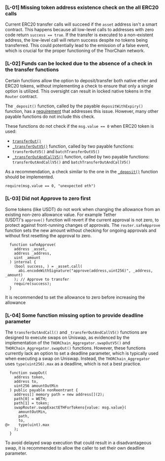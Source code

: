 ### [L-01] Missing token address existence check on the all ERC20 calls

Current ERC20 transfer calls will succeed if the `asset` address isn't a smart contract. This happens because all low-level calls to addresses with zero code return `success == true`. If the transfer is executed to a non-existent address, the low-level call will return success despite no tokens being transferred. This could potentially lead to the emission of a false event, which is crucial for the proper functioning of the ThorChain network.

### [L-02] Funds can be locked due to the absence of a check in the transfer functions

Certain functions allow the option to deposit/transfer both native ether and ERC20 tokens, without implementing a check to ensure that only a single option is utilized. This oversight can result in locked native tokens in the `Router` contract.

The `_deposit()` function, called by the payable `depositWithExpiry()` function, has a [requirement](https://github.com/code-423n4/2024-06-thorchain/blob/e3fd3c75ff994dce50d6eb66eb290d467bd494f5/chain/ethereum/contracts/THORChain_Router.sol#L155) that addresses this issue. However, many other payable functions do not include this check.

These functions do not check if the `msg.value == 0` when ERC20 token is used:

- [`transferOut()`](https://github.com/code-423n4/2024-06-thorchain/blob/e3fd3c75ff994dce50d6eb66eb290d467bd494f5/chain/ethereum/contracts/THORChain_Router.sol#L185)
- [`_transferOutV5()`](https://github.com/code-423n4/2024-06-thorchain/blob/e3fd3c75ff994dce50d6eb66eb290d467bd494f5/chain/ethereum/contracts/THORChain_Router.sol#L209) function, called by two payable functions: `transferOutV5()` and `batchTransferOutV5()`
- [`_transferOutAndCallV5()`](https://github.com/code-423n4/2024-06-thorchain/blob/e3fd3c75ff994dce50d6eb66eb290d467bd494f5/chain/ethereum/contracts/THORChain_Router.sol#L304) function, called by two payable functions: `transferOutAndCallV5()` and `batchTransferOutAndCallV5()`

As a recommendation, a check similar to the one in the [`_deposit()`](https://github.com/code-423n4/2024-06-thorchain/blob/e3fd3c75ff994dce50d6eb66eb290d467bd494f5/chain/ethereum/contracts/THORChain_Router.sol#L155) function should be implemented.

```diff
require(msg.value == 0, "unexpected eth")
```

### [L-03] **Did not Approve to zero first**

Some tokens (like USDT) do not work when changing the allowance from an existing non-zero allowance value. For example Tether (USDT)'s `approve()` function will revert if the current approval is not zero, to protect against front-running changes of approvals.
The `router.safeApprove` function sets the new amount without checking for ongoing approvals and without first resetting the approval to zero.

```solidity
  function safeApprove(
    address _asset,
    address _address,
    uint _amount
  ) internal {
    (bool success, ) = _asset.call(
      abi.encodeWithSignature("approve(address,uint256)", _address, _amount)
    ); // Approve to transfer
    require(success);
  }
```

It is recommended to set the allowance to zero before increasing the allowance

### [L-04] Some function missing option to provide deadline parameter

The `transferOutAndCall()` and `_transferOutAndCallV5()` functions are designed to execute swaps on Uniswap, as evidenced by the implementation of the `THORChain_Aggregator.swapOutV5()` and `THORChain_Aggregator.swapOut()` functions. However, these functions currently lack an option to set a deadline parameter, which is typically used when executing a swap on Uniswap. Instead, the `THORChain_Aggregator` uses `type(uint256).max` as a deadline, which is not a best practice.

```solidity
  function swapOut(
    address token,
    address to,
    uint256 amountOutMin
  ) public payable nonReentrant {
    address[] memory path = new address[](2);
    path[0] = WETH;
    path[1] = token;
    swapRouter.swapExactETHForTokens{value: msg.value}(
      amountOutMin,
      path,
      to,
@>    type(uint).max
    );
  }
```

To avoid delayed swap execution that could result in a disadvantageous swap, it is recommended to allow the caller to set their own deadline parameter.